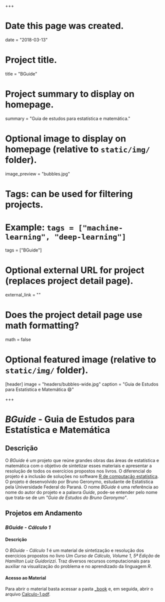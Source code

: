 +++
# Date this page was created.
date = "2018-03-13"

# Project title.
title = "BGuide"

# Project summary to display on homepage.
summary = "Guia de estudos para estatística e matemática."

# Optional image to display on homepage (relative to `static/img/` folder).
image_preview = "bubbles.jpg"

# Tags: can be used for filtering projects.
# Example: `tags = ["machine-learning", "deep-learning"]`
tags = ["BGuide"]

# Optional external URL for project (replaces project detail page).
external_link = ""

# Does the project detail page use math formatting?
math = false

# Optional featured image (relative to `static/img/` folder).
[header]
image = "headers/bubbles-wide.jpg"
caption = "Guia de Estudos para Estatística e Matemática :smile:"

+++

# *BGuide* - Guia de Estudos para Estatística e Matemática

## Descrição

O *BGuide* é  um projeto que reúne grandes obras das áreas de estatística e matemática com o objetivo de sintetizar esses materiais e apresentar a resolução de todos os exercícios propostos nos livros. O diferencial do projeto é a inclusão de soluções no software [R de computação estatística](https://www.r-project.org/). O projeto é desenvolvido por Bruno Geronymo, estudante de Estatística pela Universidade Federal do Paraná. O nome *BGuide* é uma referência ao nome do autor do projeto e a palavra *Guide*, pode-se entender pelo nome que trata-se de um *"Guia de Estudos do Bruno Geronymo"*.

## Projetos em Andamento

### *BGuide - Cálculo 1*

#### Descrição
O *BGuide - Cálculo 1* é um material de sintetização e resolução dos exercícios
propostos no livro *Um Curso de Cálculo, Volume 1, 5ª Edição* de *Hamilton Luiz
Guidorizzi*. Traz diversos recursos computacionais para auxiliar na visualização
do problema e no aprendizado da linguagem *R*.

#### Acesso ao Material
Para abrir o material basta acessar a pasta [_book](https://github.com/BGeronymo/BGuide/tree/master/Calculo%201/_book) e, em
seguida, abrir o arquivo [Calculo-1.pdf](https://github.com/BGeronymo/BGuide/blob/master/Calculo%201/_book/Calculo-1.pdf).

